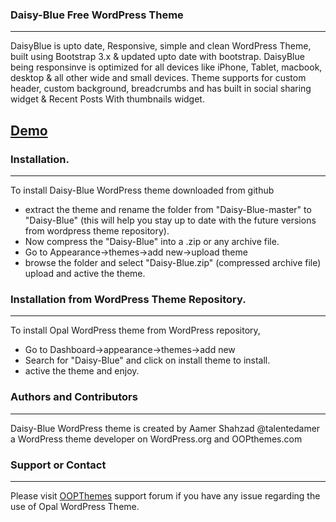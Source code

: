 ### Daisy-Blue Free WordPress Theme
-----------------------------
DaisyBlue is upto date, Responsive, simple and clean WordPress Theme, built using Bootstrap 3.x & updated upto date with bootstrap. DaisyBlue being responsinve is optimized for all devices like iPhone, Tablet, macbook, desktop & all other wide and small devices. Theme supports for custom header, custom background, breadcrumbs and has built in social sharing widget & Recent Posts With thumbnails widget. 

## [Demo](http://oopthemes.com/shop/Daisy-Blue)

### Installation.
----------------
To install Daisy-Blue WordPress theme downloaded from github
* extract the theme and rename the folder from "Daisy-Blue-master" to "Daisy-Blue" (this will help you stay up to date with the future versions from wordpress theme repository).
* Now compress the "Daisy-Blue" into a .zip or any archive file.
* Go to Appearance->themes->add new->upload theme
* browse the folder and select "Daisy-Blue.zip" (compressed archive file) upload and active the theme.

### Installation from WordPress Theme Repository.
-------------------------------------------------
To install Opal WordPress theme from WordPress repository,
* Go to Dashboard->appearance->themes->add new
* Search for "Daisy-Blue" and click on install theme to install.
* active the theme and enjoy.

### Authors and Contributors
----------------------------
Daisy-Blue WordPress theme is created by Aamer Shahzad @talentedamer a WordPress theme developer on WordPress.org and OOPthemes.com

### Support or Contact
----------------------
Please visit [OOPThemes](http://oopthemes.com) support forum if you have any issue regarding the use of Opal WordPress Theme.